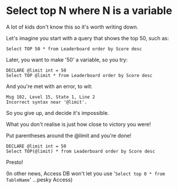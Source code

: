 ﻿# Select top N where N is a variable

A lot of kids don't know this so it's worth writing down.

Let's imagine you start with a query that shows the top 50, such as:

    Select TOP 50 * from Leaderboard order by Score desc

Later, you want to make '50' a variable, so you try:

    DECLARE @limit int = 50
    Select TOP @limit * from Leaderboard order by Score desc

And you're met with an error, to wit:

    Msg 102, Level 15, State 1, Line 2
    Incorrect syntax near '@limit'.

So you give up, and decide it's impossible.

What you don't realise is just how close to victory you were!

Put parentheses around the @limit and you're done!

    DECLARE @limit int = 50
    Select TOP(@limit) * from Leaderboard order by Score desc

Presto!

(In other news, Access DB won't let you use '`Select top 0 * from TableName`' ...pesky Access)